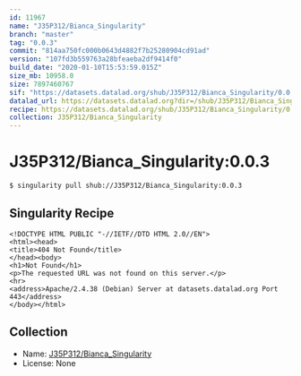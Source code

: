```yaml
---
id: 11967
name: "J35P312/Bianca_Singularity"
branch: "master"
tag: "0.0.3"
commit: "814aa750fc000b0643d4882f7b25280904cd91ad"
version: "107fd3b559763a28bfeaeba2df9414f0"
build_date: "2020-01-10T15:53:59.015Z"
size_mb: 10958.0
size: 7897460767
sif: "https://datasets.datalad.org/shub/J35P312/Bianca_Singularity/0.0.3/2020-01-10-814aa750-107fd3b5/107fd3b559763a28bfeaeba2df9414f0.sif"
datalad_url: https://datasets.datalad.org?dir=/shub/J35P312/Bianca_Singularity/0.0.3/2020-01-10-814aa750-107fd3b5/
recipe: https://datasets.datalad.org/shub/J35P312/Bianca_Singularity/0.0.3/2020-01-10-814aa750-107fd3b5/Singularity
collection: J35P312/Bianca_Singularity
---
```


# J35P312/Bianca_Singularity:0.0.3

```bash
$ singularity pull shub://J35P312/Bianca_Singularity:0.0.3
```

## Singularity Recipe

```singularity
<!DOCTYPE HTML PUBLIC "-//IETF//DTD HTML 2.0//EN">
<html><head>
<title>404 Not Found</title>
</head><body>
<h1>Not Found</h1>
<p>The requested URL was not found on this server.</p>
<hr>
<address>Apache/2.4.38 (Debian) Server at datasets.datalad.org Port 443</address>
</body></html>
```

## Collection

 - Name: [J35P312/Bianca_Singularity](https://github.com/J35P312/Bianca_Singularity)
 - License: None

